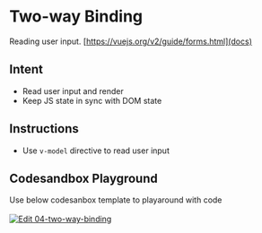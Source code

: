 # Two-way Binding

Reading user input. [https://vuejs.org/v2/guide/forms.html](docs)

## Intent

- Read user input and render
- Keep JS state in sync with DOM state

## Instructions

- Use `v-model` directive to read user input

## Codesandbox Playground

Use below codesanbox template to playaround with code \
\
[![Edit 04-two-way-binding](https://codesandbox.io/static/img/play-codesandbox.svg)](https://codesandbox.io/s/04-two-way-binding-41j11?fontsize=14)
